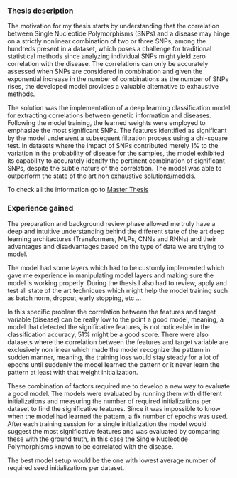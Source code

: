 ### Thesis description
The motivation for my thesis starts by understanding that the correlation between Single Nucleotide Polymorphisms (SNPs) and a disease may hinge on a strictly
nonlinear combination of two or three SNPs, among the hundreds present in a dataset, which poses a challenge for
traditional statistical methods since analyzing individual SNPs might yield zero correlation with the disease. The
correlations can only be accurately assessed when SNPs are considered in combination and given the exponential
increase in the number of combinations as the number of SNPs rises, the developed model provides a valuable
alternative to exhaustive methods.

The solution was the implementation of a deep learning classification model for extracting correlations between genetic information
and diseases. Following the model training, the learned weights were employed to emphasize the most significant
SNPs. The features identified as significant by the model underwent a subsequent filtration process using a
chi-square test. In datasets where the impact of SNPs contributed merely 1% to the variation in the probability of
disease for the samples, the model exhibited its capability to accurately identify the pertinent combination of
significant SNPs, despite the subtle nature of the correlation. The model was able to outperform the state of the
art non exhaustive solutions/models.

To check all the information go to [Master Thesis](https://hbvsa.github.io/files/Henrique_Sousa_MSc_Thesis.pdf)

### Experience gained

The preparation and background review phase allowed me truly have a deep and intuitive understanding behind the different state of the art deep learning architectures (Transformers, MLPs, CNNs and RNNs) and their advantages and disadvantages based on the type of data we are trying to model.

The model had some layers which had to be customly implemented which gave me experience in manipulating model layers and making sure the model is working properly. During the thesis I also had to review, apply and test all state of the art techniques which might help the model training such as batch norm, dropout, early stopping, etc ...

In this specific problem the correlation between the features and target variable (disease) can be really low to the point a good model, meaning, a model that detected the significative features, is not noticeable in the classification accuracy, 51% might be a good score. There were also datasets where the correlation between the features and target variable are exclusively non linear which made the model recognize the pattern in sudden manner, meaning, the training loss would stay steady for a lot of epochs until suddenly the model learned the pattern or it never learn the pattern at least with that weight initialization.

These combination of factors required me to develop a new way to evaluate a good model. The models were evaluated by running them with different initializations and measuring the number of required initializations per dataset to find the significative features. Since it was impossible to know when the model had learned the pattern, a fix number of epochs was used. After each training session for a single initialization the model would suggest the most significative features and was evaluated by comparing these with the ground truth, in this case the Single Nucleotide Polymorphisms known to be correlated with the disease.

The best model setup would be the one with lowest average number of required seed initializations per dataset.
